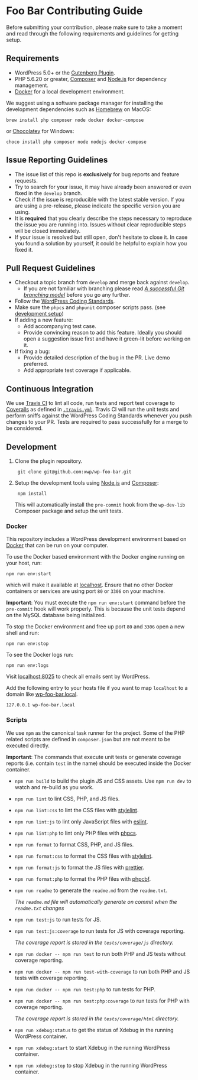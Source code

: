 # Foo Bar Contributing Guide

Before submitting your contribution, please make sure to take a moment and read through the following requirements and guidelines for getting setup.

## Requirements

- WordPress 5.0+ or the [Gutenberg Plugin](https://wordpress.org/plugins/gutenberg/).
- PHP 5.6.20 or greater, [Composer](https://getcomposer.org) and [Node.js](https://nodejs.org) for dependency management.
- [Docker](https://docs.docker.com/install/) for a local development environment.

We suggest using a software package manager for installing the development dependencies such as [Homebrew](https://brew.sh) on MacOS:

	brew install php composer node docker docker-compose

or [Chocolatey](https://chocolatey.org) for Windows:

	choco install php composer node nodejs docker-compose

## Issue Reporting Guidelines

- The issue list of this repo is **exclusively** for bug reports and feature requests.
- Try to search for your issue, it may have already been answered or even fixed in the `develop` branch.
- Check if the issue is reproducible with the latest stable version. If you are using a pre-release, please indicate the specific version you are using.
- It is **required** that you clearly describe the steps necessary to reproduce the issue you are running into. Issues without clear reproducible steps will be closed immediately.
- If your issue is resolved but still open, don't hesitate to close it. In case you found a solution by yourself, it could be helpful to explain how you fixed it.

## Pull Request Guidelines

- Checkout a topic branch from `develop` and merge back against `develop`.
    - If you are not familiar with branching please read [_A successful Git branching model_](http://nvie.com/posts/a-successful-git-branching-model/) before you go any further.
- Follow the [WordPress Coding Standards](https://make.wordpress.org/core/handbook/coding-standards/).
- Make sure the `phpcs` and `phpunit` composer scripts pass. (see [development setup](#development-setup))
- If adding a new feature:
    - Add accompanying test case.
    - Provide convincing reason to add this feature. Ideally you should open a suggestion issue first and have it green-lit before working on it.
- If fixing a bug:
    - Provide detailed description of the bug in the PR. Live demo preferred.
    - Add appropriate test coverage if applicable.

## Continuous Integration

We use [Travis CI](https://travis-ci.com) to lint all code, run tests and report test coverage to [Coveralls](https://coveralls.io) as defined in [`.travis.yml`](.travis.yml). Travis CI will run the unit tests and perform sniffs against the WordPress Coding Standards whenever you push changes to your PR. Tests are required to pass successfully for a merge to be considered.

## Development

1. Clone the plugin repository.

	    git clone git@github.com:xwp/wp-foo-bar.git

2. Setup the development tools using [Node.js](https://nodejs.org) and [Composer](https://getcomposer.org):

	    npm install

    This will automatically install the `pre-commit` hook from the `wp-dev-lib` Composer package and setup the unit tests.

### Docker

This repository includes a WordPress development environment based on [Docker](https://docs.docker.com/install/) that can be run on your computer.

To use the Docker based environment with the Docker engine running on your host, run:

	npm run env:start

which will make it available at [localhost](http://localhost). Ensure that no other Docker containers or services are using port `80` or `3306` on your machine. 

**Important**: You must execute the `npm run env:start` command before the `pre-commit` hook will work properly. This is because the unit tests depend on the MySQL database being initialized.

To stop the Docker environment and free up port `80` and `3306` open a new shell and run:

	npm run env:stop

To see the Docker logs run:

	npm run env:logs

Visit [localhost:8025](http://localhost:8025) to check all emails sent by WordPress.

Add the following entry to your hosts file if you want to map `localhost` to a domain like [wp-foo-bar.local](http://wp-foo-bar.local).

	127.0.0.1 wp-foo-bar.local

### Scripts

We use `npm` as the canonical task runner for the project. Some of the PHP related scripts are defined in `composer.json` but are not meant to be executed directly.

**Important**: The commands that execute unit tests or generate coverage reports (i.e. contain `test` in the name) should be executed inside the Docker container.

- `npm run build` to build the plugin JS and CSS assets. Use `npm run dev` to watch and re-build as you work.

- `npm run lint` to lint CSS, PHP, and JS files.

- `npm run lint:css` to lint the CSS files with [stylelint](https://www.npmjs.com/package/stylelint-config-wordpress).

- `npm run lint:js` to lint only JavaScript files with [eslint](https://eslint.org/).

- `npm run lint:php` to lint only PHP files with [phpcs](https://github.com/squizlabs/PHP_CodeSniffer).

- `npm run format` to format CSS, PHP, and JS files.

- `npm run format:css` to format the CSS files with [stylelint](https://www.npmjs.com/package/stylelint-config-wordpress).

- `npm run format:js` to format the JS files with [prettier](https://www.npmjs.com/package/prettier).

- `npm run format:php` to format the PHP files with [phpcbf](https://github.com/squizlabs/PHP_CodeSniffer).

- `npm run readme` to generate the `readme.md` from the `readme.txt`.

	_The `readme.md` file will automatically generate on commit when the `readme.txt` changes_

- `npm run test:js` to run tests for JS.

- `npm run test:js:coverage` to run tests for JS with coverage reporting.

	_The coverage report is stored in the `tests/coverage/js` directory._

- `npm run docker -- npm run test` to run both PHP and JS tests without coverage reporting.

- `npm run docker -- npm run test-with-coverage` to run both PHP and JS tests with coverage reporting.

- `npm run docker -- npm run test:php` to run tests for PHP.

- `npm run docker -- npm run test:php:coverage` to run tests for PHP with coverage reporting.

	_The coverage report is stored in the `tests/coverage/html` directory._

- `npm run xdebug:status` to get the status of Xdebug in the running WordPress container.

- `npm run xdebug:start` to start Xdebug in the running WordPress container.

- `npm run xdebug:stop` to stop Xdebug in the running WordPress container.

